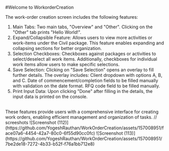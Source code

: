 #Welcome to WorkorderCreation

The work-order creation screen includes the following features:

1. Main Tabs: Two main tabs, "Overview" and "Other". Clicking on the "Other" tab prints "Hello World!".
2. Expand/Collapsible Feature: Allows users to view more activities or work-items under the Civil package. This feature enables expanding and collapsing sections for better organization.
3. Selection Checkboxes: Checkboxes against packages or activities to select/deselect all work items. Additionally, checkboxes for individual work items allow users to make specific selections.
4. Save Selection: Clicking on "Save Selection" opens an overlay to fill further details. The overlay includes:
    Client dropdown with options A, B, and C.
    Date of commencement/completion fields to be filled manually with validation on the date format.
    RFQ code field to be filled manually.
5. Print Input Data: Upon clicking "Done" after filling in the details, the input data is printed on the console.
<br> 
These features provide users with a comprehensive interface for creating work orders, enabling efficient management and organization of tasks.
// screeshots
![Screenshot (112)](https://github.com/YogeshRauthan/WorkOrderCreation/assets/157008951/face07a6-4454-42a7-80c0-6f55d90cc0fc)
![Screenshot (113)](https://github.com/YogeshRauthan/WorkOrderCreation/assets/157008951/7be2de18-7272-4b33-b52f-f76a1bb712e8)
